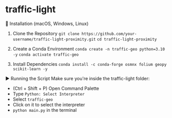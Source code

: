 # traffic-light

🚀 Installation (macOS, Windows, Linux)
1. Clone the Repository
`git clone https://github.com/your-username/traffic-light-proximity.git`
`cd traffic-light-proximity`

2. Create a Conda Environment
`conda create -n traffic-geo python=3.10 -y`
`conda activate traffic-geo`


3. Install Dependencies
`conda install -c conda-forge osmnx folium geopy scikit-learn -y`


▶️ Running the Script
Make sure you're inside the traffic-light folder:
- (Ctrl + Shift + P) Open Command Palette
- Type  `Python: Select Interpreter`
- Select `traffic-geo`
- Click on it to select the interpreter
- `python main.py` in the terminal



